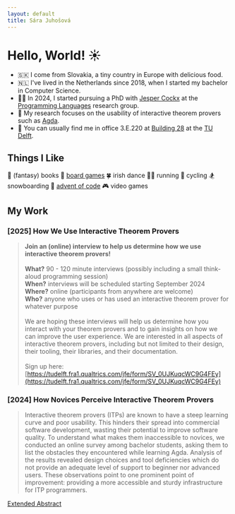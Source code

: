 ```yaml
---
layout: default
title: Sára Juhošová
---
```


# Hello, World! ☀️

* 🇸🇰 I come from Slovakia, a tiny country in Europe with delicious food.
* 🇳🇱 I've lived in the Netherlands since 2018, when I started my bachelor in Computer Science.
* 👩‍🎓 In 2024, I started pursuing a PhD with [Jesper Cockx](https://jesper.sikanda.be/) at the [Programming Languages](https://pl.ewi.tudelft.nl/) research group.
* 🧬 My research focuses on the usability of interactive theorem provers such as [Agda](https://github.com/agda/agda/).
* 🏢 You can usually find me in office 3.E.220 at [Building 28](https://map.tudelftcampus.nl/nl/poi/wiskunde-informatica-ewi/) at the [TU Delft](https://www.tudelft.nl/).

## Things I Like

🧙 (fantasy) books 🎲 [board games](https://boardgamegeek.com/collection/user/sarantja?sort=rank&sortdir=asc&rankobjecttype=subtype&rankobjectid=1&columns=title%7Cthumbnail%7Crank%7Crating%7Cbggrating%7Ccomment%7Ccommands&geekranks=Board%20Game%20Rank&objecttype=thing&ff=1&subtype=boardgame) 🍀 irish dance 🏃‍♀️ running 🚴 cycling 🏂 snowboarding 🎅 [advent of code](https://github.com/sarajuhosova/aoc) 🎮 video games 

## My Work
  
### [2025] How We Use Interactive Theorem Provers

> **Join an (online) interview to help us determine how we use interactive theorem provers!** <br>
> <br>
> **What?** 90 - 120 minute interviews (possibly including a small think-aloud programming session) <br>
> **When?** interviews will be scheduled starting September 2024 <br>
> **Where?** online (participants from anywhere are welcome) <br>
> **Who?** anyone who uses or has used an interactive theorem prover for whatever purpose <br>
> <br>
> We are hoping these interviews will help us determine how you interact with your theorem provers and to gain insights on how we can improve the user experience.
> We are interested in all aspects of interactive theorem provers, including but not limited to their design, their tooling, their libraries, and their documentation. <br>
> <br>
> Sign up here: [https://tudelft.fra1.qualtrics.com/jfe/form/SV_0UJKuqcWC9G4FEy](https://tudelft.fra1.qualtrics.com/jfe/form/SV_0UJKuqcWC9G4FEy)

### [2024] How Novices Perceive Interactive Theorem Provers
  
> Interactive theorem provers (ITPs) are known to have a steep learning curve and poor usability.
> This hinders their spread into commercial software development, wasting their potential to improve software quality.
> To understand what makes them inaccessible to novices, we conducted an online survey among bachelor students, asking them to list the obstacles they encountered while learning Agda.
> Analysis of the results revealed design choices and tool deficiencies which do not provide an adequate level of support to beginner nor advanced users.
> These observations point to one prominent point of improvement: providing a more accessible and sturdy infrastructure for ITP programmers.

<a href="/assets/files/novices/extended-abstract.pdf" class="download">Extended Abstract</a>
